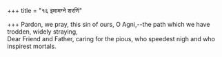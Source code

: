+++
title = "१६ इमामग्ने शरणिं"

+++
Pardon, we pray, this sin of ours, O Agni,--the path which we have trodden, widely straying,  
     Dear Friend and Father, caring for the pious, who speedest nigh and who inspirest mortals.